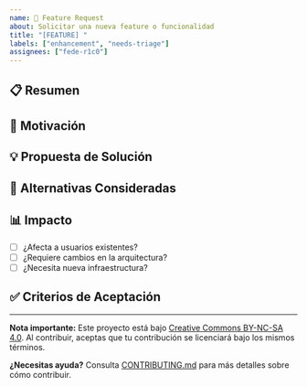 ```yaml
---
name: 🚀 Feature Request
about: Solicitar una nueva feature o funcionalidad
title: "[FEATURE] "
labels: ["enhancement", "needs-triage"]
assignees: ["fede-r1c0"]
---
```


## 📋 Resumen

<!-- Describe claramente y de forma concisa la feature solicitada -->

## 🎯 Motivación

<!-- ¿Por qué esta feature es útil? ¿Qué problema resuelve? -->

## 💡 Propuesta de Solución

<!-- Describe la solución propuesta -->

## 🔄 Alternativas Consideradas

<!-- Otras soluciones que consideraste -->

## 📊 Impacto

- [ ] ¿Afecta a usuarios existentes?
- [ ] ¿Requiere cambios en la arquitectura?
- [ ] ¿Necesita nueva infraestructura?

## ✅ Criterios de Aceptación

<!-- Lista de criterios que deben cumplirse para aceptar la feature -->

---

**Nota importante:** Este proyecto está bajo [Creative Commons BY-NC-SA 4.0](https://creativecommons.org/licenses/by-nc-sa/4.0/). Al contribuir, aceptas que tu contribución se licenciará bajo los mismos términos.

**¿Necesitas ayuda?** Consulta [CONTRIBUTING.md](../../CONTRIBUTING.md) para más detalles sobre cómo contribuir.
